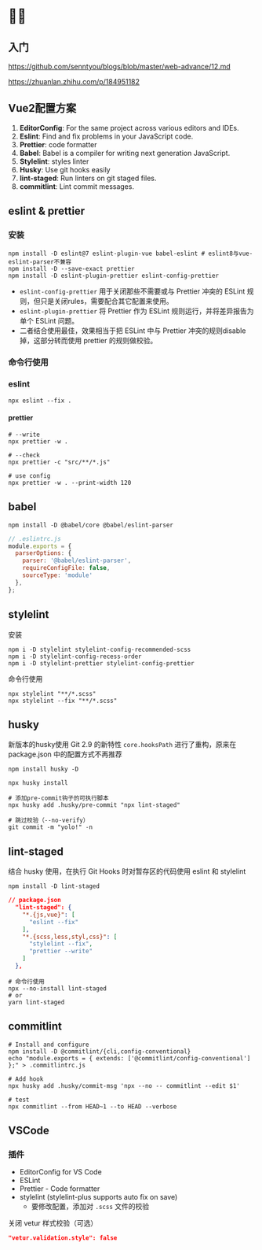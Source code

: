# 🚫💩

## 入门

<https://github.com/senntyou/blogs/blob/master/web-advance/12.md>

<https://zhuanlan.zhihu.com/p/184951182>

## Vue2配置方案

1. **EditorConfig**: For the same project across various editors and IDEs.
2. **Eslint**: Find and fix problems in your JavaScript code.
3. **Prettier**: code formatter
4. **Babel**: Babel is a compiler for writing next generation JavaScript.
5. **Stylelint**: styles linter
6. **Husky**: Use git hooks easily
7. **lint-staged**: Run linters on git staged files.
8. **commitlint**: Lint commit messages.

## eslint & prettier

### 安装

```shell
npm install -D eslint@7 eslint-plugin-vue babel-eslint # eslint8与vue-eslint-parser不兼容
npm install -D --save-exact prettier
npm install -D eslint-plugin-prettier eslint-config-prettier
```

- `eslint-config-prettier` 用于关闭那些不需要或与 Prettier 冲突的 ESLint 规则，但只是关闭rules，需要配合其它配置来使用。
- `eslint-plugin-prettier` 将 Prettier 作为 ESLint 规则运行，并将差异报告为单个 ESLint 问题。
- 二者结合使用最佳，效果相当于把 ESLint 中与 Prettier 冲突的规则disable掉，这部分转而使用 prettier 的规则做校验。

### 命令行使用

### eslint

```shell
npx eslint --fix .
```

#### prettier

```shell
# --write
npx prettier -w .

# --check
npx prettier -c "src/**/*.js"

# use config
npx prettier -w . --print-width 120
```

## babel

```shell
npm install -D @babel/core @babel/eslint-parser
```

```js
// .eslintrc.js
module.exports = {
  parserOptions: {
    parser: '@babel/eslint-parser',
    requireConfigFile: false,
    sourceType: 'module'
  },
};
```

## stylelint

安装

```shell
npm i -D stylelint stylelint-config-recommended-scss
npm i -D stylelint-config-recess-order
npm i -D stylelint-prettier stylelint-config-prettier
```

命令行使用

```shell
npx stylelint "**/*.scss"
npx stylelint --fix "**/*.scss"
```

## husky

新版本的husky使用 Git 2.9 的新特性 `core.hooksPath` 进行了重构，原来在 package.json 中的配置方式不再推荐

```shell
npm install husky -D

npx husky install

# 添加pre-commit钩子的可执行脚本
npx husky add .husky/pre-commit "npx lint-staged"
```

```shell
# 跳过校验（--no-verify）
git commit -m "yolo!" -n    
```

## lint-staged

结合 husky 使用，在执行 Git Hooks 时对暂存区的代码使用 eslint 和 stylelint

```shell
npm install -D lint-staged
```

```json
// package.json
  "lint-staged": {
    "*.{js,vue}": [
      "eslint --fix"
    ],
    "*.{scss,less,styl,css}": [
      "stylelint --fix",
      "prettier --write"
    ]
  },
```

```shell
# 命令行使用
npx --no-install lint-staged
# or
yarn lint-staged
```

## commitlint

```shell
# Install and configure
npm install -D @commitlint/{cli,config-conventional}
echo "module.exports = { extends: ['@commitlint/config-conventional'] };" > .commitlintrc.js

# Add hook
npx husky add .husky/commit-msg 'npx --no -- commitlint --edit $1'

# test
npx commitlint --from HEAD~1 --to HEAD --verbose
```

## VSCode

### 插件

- EditorConfig for VS Code
- ESLint
- Prettier - Code formatter
- stylelint (stylelint-plus supports auto fix on save)
  - 要修改配置，添加对 `.scss` 文件的校验

关闭 vetur 样式校验（可选）

```json
"vetur.validation.style": false
```
